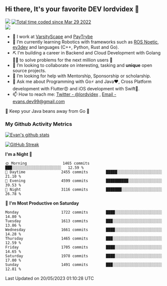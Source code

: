 ## Hi there, It's your favorite DEV lordvidex 👋
<img src="https://komarev.com/ghpvc/?username=lordvidex&label=Views&color=blue&style=plastic" /> <a href="https://wakatime.com/@0e56db35-d16b-410a-acc0-4085055304bf"><img src="https://wakatime.com/badge/user/0e56db35-d16b-410a-acc0-4085055304bf.svg" alt="Total time coded since Mar 29 2022" /></a>  
![](https://github-profile-trophy.vercel.app/?username=lordvidex)
- 🔭 I work at [VarsityScape](https://varsityscape.com) and [PayTrybe](https://www.paytrybe.com)
- 🌱 I’m currently learning Robotics with frameworks such as [ROS Noetic](ros.org), [ev3dev](www.ev3dev.org) and languages (C++, Python, Rust and Go).
- ⛏️ I'm building a career in Backend and Cloud Development with Golang 🧙🏼 to solve problems for the next million users 🤌
- 👯 I’m looking to collaborate on interesting, tasking and **unique** open source projects.
- 🤔 I’m looking for help with Mentorship, Sponsorship or scholarship.
- 💬 Ask me about Programming with Go⚡️ and Java❤️, Cross Platform development with Flutter😍 and iOS development with Swift🚀.
- 📫 How to reach me: [Twitter - @lordvidex](https://twitter.com/lordvidex) , [Email - evans.dev99@gmail.com](mailto:evans.dev99@gmail.com?body=Hello%20Evans,)
  
    
🎤 Keep your Java beans away from Go 🌚
  
  
### My Github Activity Metrics
<div>
<!-- <a href="https://github.com/lordvidex">
  <img src="https://github-readme-stats.vercel.app/api/top-langs/?username=lordvidex&theme=light" />
</a>    -->
<!-- [![Top Langs](https://github-readme-stats.vercel.app/api/top-langs/?username=lordvidex)](https://github.com/lordvidex/)  -->
<a href="https://github.com/lordvidex">
 <img src="https://github-readme-stats.vercel.app/api?username=lordvidex&show_icons=true&theme=light&line_height=27" alt="Evan's github stats"/>
</a>
</div>

[![GitHub Streak](https://github-readme-streak-stats.herokuapp.com?user=lordvidex&theme=github-dark&hide_border=true)](https://git.io/streak-stats)

<!--
  <a href="https://github.com/iampawan/FlutterExampleApps">
    <img align="center" src="https://github-readme-stats.vercel.app/api/pin/?username=iampawan&repo=FlutterExampleApps&theme=light" />

  </a>
  <a href="https://github.com/iampawan/VelocityX">
   <img align="center" src="https://github-readme-stats.vercel.app/api/pin/?username=iampawan&repo=VelocityX&theme=light" />
  </a>
-->
<!--START_SECTION:waka-->
**I'm a Night 🦉** 

```text
🌞 Morning                1465 commits        ███░░░░░░░░░░░░░░░░░░░░░░   12.59 % 
🌆 Daytime                2455 commits        █████░░░░░░░░░░░░░░░░░░░░   21.10 % 
🌃 Evening                4599 commits        ██████████░░░░░░░░░░░░░░░   39.53 % 
🌙 Night                  3116 commits        ███████░░░░░░░░░░░░░░░░░░   26.78 % 
```
📅 **I'm Most Productive on Saturday** 

```text
Monday                   1722 commits        ████░░░░░░░░░░░░░░░░░░░░░   14.80 % 
Tuesday                  1613 commits        ███░░░░░░░░░░░░░░░░░░░░░░   13.86 % 
Wednesday                1661 commits        ████░░░░░░░░░░░░░░░░░░░░░   14.28 % 
Thursday                 1465 commits        ███░░░░░░░░░░░░░░░░░░░░░░   12.59 % 
Friday                   1705 commits        ████░░░░░░░░░░░░░░░░░░░░░   14.65 % 
Saturday                 1978 commits        ████░░░░░░░░░░░░░░░░░░░░░   17.00 % 
Sunday                   1491 commits        ███░░░░░░░░░░░░░░░░░░░░░░   12.81 % 
```



 Last Updated on 20/05/2023 01:10:28 UTC
<!--END_SECTION:waka-->
